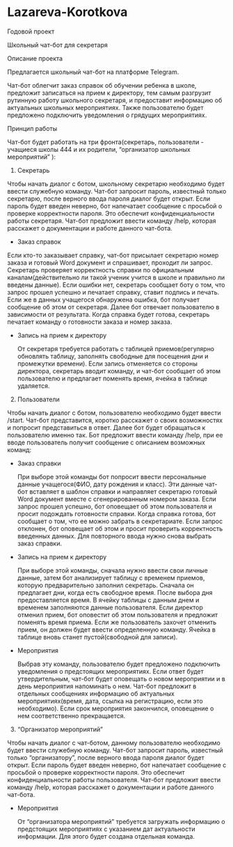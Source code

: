 # Lazareva-Korotkova

Годовой проект

Школьный чат-бот для секретаря

Описание проекта

Предлагается школьный чат-бот на платформе Telegram.

  Чат-бот облегчит заказ справок об обучении ребенка в школе, предложит записаться на прием к директору, тем самым разгрузит рутинную работу школьного секретаря,
 и предоставит информацию об актуальных школьных мероприятиях. Также пользователю будет предложено подключить уведомления о грядущих мероприятиях.

Принцип работы

  Чат-бот будет работать на три фронта(секретарь, пользователи - учащиеся школы 444 и их родители,
“организатор школьных мероприятий” ):

1) Секретарь

  Чтобы начать диалог с ботом, школьному секретарю необходимо будет ввести служебную команду. Чат-бот запросит пароль, известный только секретарю, после верного ввода пароля диалог будет открыт. Если пароль будет введен неверно, бот напечатает сообщение с просьбой о проверке корректности пароля. Это обеспечит конфиденциальности работы секретаря. Чат-бот предложит ввести команду /help, которая расскажет о документации и работе данного чат-бота.

 - Заказ справок

  Если кто-то заказывает справку, чат-бот присылает секретарю номер заказа и готовый Word документ и спрашивает, проходит ли запрос. Секретарь проверяет корректность справки по официальным каналам(действительно ли такой ученик учится в школе и правильно ли введены данные). Если ошибки нет, секретарь сообщает боту о том, что запрос прошел успешно и печатает справку, ставит подпись и печать. Если же в данных учащегося обнаружена ошибка, бот получает сообщение об этом от секретаря. Далее бот отвечает пользователю в зависимости от результата. Когда справка будет готова, секретарь печатает команду о готовности заказа и номер заказа.

- Запись на прием к директору

  От секретаря требуется работать с таблицей приемов(регулярно обновлять таблицу, заполнять свободные для посещения дни и промежутки времени). Если запись отменяется со стороны директора, секретарь вводит команду, и чат-бот сообщает об этом пользователю и предлагает поменять время, ячейка в таблице удаляется.

2) Пользователи

  Чтобы начать диалог с ботом, пользователю необходимо будет ввести /start. Чат-бот представится, коротко расскажет о своих возможностях и попросит представиться в ответ. Далее бот будет обращаться к пользователю именно так. Бот предложит ввести команду /help, при ее вводе пользователь получит сообщение с описанием возможных команд:

- Заказ справки

  При выборе этой команды бот попросит ввести персональные данные учащегося(ФИО, дату рождения и класс). Эти данные чат-бот вставляет в шаблон справки и направляет секретарю готовый Word документ вместе с сгенерированным номером заказа. Если запрос прошел успешно, бот оповещает об этом пользователя и просит подождать готовности справки. Когда справка готова, бот сообщает о том, что ее можно забрать в секретариате. Если запрос отклонен, бот оповещает об этом и просит проверить корректность введенных данных. Для повторного ввода нужно снова выбрать заказ справки.

- Запись на прием к директору

  При выборе этой команды, сначала нужно ввести свои личные данные, затем бот анализирует таблицу с временем приемов, которую предварительно заполнил секретарь. Сначала он предлагает дни, когда есть свободное время. После выбора дня предоставляется время. В ячейку таблицы с данным днем и временем заполняются данные пользователя. Если директор отменил прием, бот оповестит об этом пользователя и предложит поменять время приема. Если же пользователь захочет отменить прием, он должен будет ввести определенную команду. Ячейка в таблице вновь станет пустой(свободной для записи).

- Мероприятия

  Выбрав эту команду, пользователю будет предложено подключить уведомления о предстоящих мероприятиях. Если ответ будет утвердительным, чат-бот будет оповещать о новом мероприятии и в день мероприятия напоминать о нем.
Чат-бот предложит в отдельных сообщениях информацию об актуальных мероприятиях(время, дата, ссылка на регистрацию, если это необходимо). Если срок мероприятия закончился, оповещение о нем соответственно прекращается.

3) “Организатор мероприятий”

  Чтобы начать диалог с чат-ботом, данному пользователю необходимо будет ввести служебную команду. Чат-бот запросит пароль, известный только “организатору”, после верного ввода пароля диалог будет открыт. Если пароль будет введен неверно, бот напечатает сообщение с просьбой о проверке корректности пароля. Это обеспечит конфиденциальности работы пользователя. Чат-бот предложит ввести команду /help, которая расскажет о документации и работе данного чат-бота.

- Мероприятия

  От “организатора мероприятий” требуется загружать информацию о предстоящих мероприятиях с указанием дат актуальности информации. Для этого будет создана отдельная команда.
